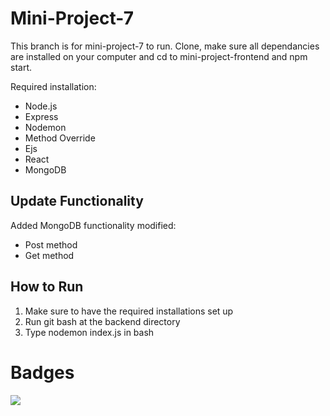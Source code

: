 # Mini-Project-7
This branch is for mini-project-7 to run. Clone, make sure all dependancies are installed on your computer and cd to mini-project-frontend and npm start.

Required installation:
- Node.js
- Express
- Nodemon
- Method Override
- Ejs
- React
- MongoDB

## Update Functionality
Added MongoDB functionality modified:
- Post method
- Get method

## How to Run
1. Make sure to have the required installations set up
2. Run git bash at the backend directory
3. Type nodemon index.js in bash

# Badges
<a href="https://codeclimate.com/github/LooseEndedPal/Modern-Web-Technologies-Archive/maintainability"><img src="https://api.codeclimate.com/v1/badges/7423b9e695feed0888a7/maintainability" /></a>
